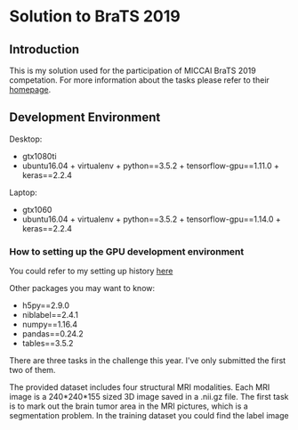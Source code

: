 # Solution to BraTS 2019
## Introduction
This is my solution used for the participation of MICCAI BraTS 2019 competation. For more information about the tasks please refer to their [homepage](https://www.med.upenn.edu/cbica/brats2019.html). 

## Development Environment
Desktop: 
- gtx1080ti 
- ubuntu16.04 + virtualenv + python==3.5.2 + tensorflow-gpu==1.11.0 + keras==2.2.4

Laptop:
- gtx1060
- ubuntu16.04 + virtualenv + python==3.5.2 + tensorflow-gpu==1.14.0 + keras==2.2.4

### How to setting up the GPU development environment
You could refer to my setting up history [here](https://github.com/woodywff/history-of-setting-up-deep-learning-environment)

Other packages you may want to know:
- h5py==2.9.0
- niblabel==2.4.1
- numpy==1.16.4
- pandas==0.24.2
- tables==3.5.2










There are three tasks in the challenge this year. I've only submitted the first two of them. 


The provided dataset includes four structural MRI modalities. Each MRI image is a 240\*240\*155 sized 3D image saved in a .nii.gz file. The first task is to mark out the brain tumor area in the MRI pictures, which is a segmentation problem. In the training dataset you could find the label image  

